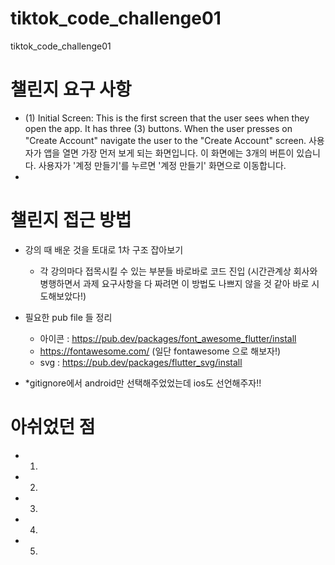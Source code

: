 # tiktok_code_challenge01
tiktok_code_challenge01


# 챌린지 요구 사항
- (1) Initial Screen:
  This is the first screen that the user sees when they open the app. It has three (3) buttons. When the user presses on "Create Account" navigate the user to the "Create Account" screen.
  사용자가 앱을 열면 가장 먼저 보게 되는 화면입니다. 이 화면에는 3개의 버튼이 있습니다. 사용자가 '계정 만들기'를 누르면 '계정 만들기' 화면으로 이동합니다.
- 
#  챌린지 접근 방법
- 강의 때 배운 것을 토대로 1차 구조 잡아보기
   - 각 강의마다 접목시킬 수 있는 부분들 바로바로 코드 진입 (시간관계상 회사와 병행하면서 과제 요구사항을 다 짜려면 이 방법도 나쁘지 않을 것 같아 바로 시도해보았다!)
- 필요한 pub file 들 정리 
  -  아이콘 : https://pub.dev/packages/font_awesome_flutter/install
    - https://fontawesome.com/ (일단 fontawesome 으로 해보자!)
    - svg : https://pub.dev/packages/flutter_svg/install

- *gitignore에서 android만 선택해주었었는데 ios도 선언해주자!! 
  

# 아쉬었던 점
- 1. 
- 2. 
- 3.
- 4. 
- 5.
